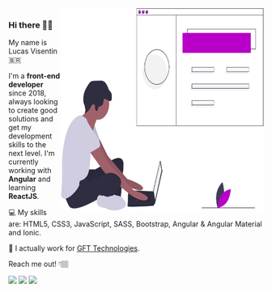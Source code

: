 <img src="https://raw.githubusercontent.com/lvisentin/lvisentin/main/programmer3.svg" width="400px" height="400px" align="right">

### Hi there 👋🏽

My name is Lucas Visentin 🇧🇷

I'm a **front-end developer** since 2018, always looking to create good solutions and get my development skills to the next level.
I'm currently working with **Angular** and learning **ReactJS**.

💻 My skills are: HTML5, CSS3, JavaScript, SASS, Bootstrap, Angular & Angular Material and Ionic.

💼 I actually work for <a href="https://www.gft.com/int/en/index/">GFT Technologies</a>.

Reach me out! 👇🏽

<p align="left">
  <a href="https://www.instagram.com/_lvisentin/" alt="Instagram">
  <img src="https://img.shields.io/badge/-Instagram-DF0174?style=for-the-badge&logo=instagram&logoColor=white&link=https://www.instagram.com/iuricoding/"/></a>
  
  <a href="https://www.linkedin.com/in/lvisentin" alt="Linkedin">
  <img src="https://img.shields.io/badge/-Linkedin-0e76a8?style=for-the-badge&logo=Linkedin&logoColor=white&link=https://www.linkedin.com/in/iuricode" /></a>
  
  <a href="mailto:lvise.batista@gmail.com" alt="Gmail">
  <img src="https://img.shields.io/badge/-Gmail-c14438?style=for-the-badge&logo=Gmail&logoColor=white&link=mailto:lvise.batista@gmail.com">
</p>  


<!--
**lvisentin/lvisentin** is a ✨ _special_ ✨ repository because its `README.md` (this file) appears on your GitHub profile. 

Here are some ideas to get you started:

